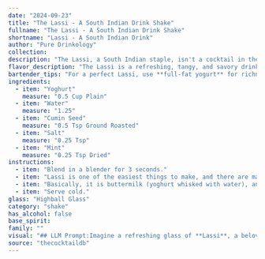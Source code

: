 ```yaml
---
date: "2024-09-23"
title: "The Lassi - A South Indian Drink Shake"
fullname: "The Lassi - A South Indian Drink Shake"
shortname: "Lassi - A South Indian Drink"
author: "Pure Drinkology"
collection:
description: "The Lassi, a South Indian staple, isn't a cocktail in the traditional sense but rather a refreshing beverage. It belongs to the family of yogurt-based drinks, similar to buttermilk or kefir.  Its origins trace back to ancient India, where it was enjoyed for its cooling and digestive properties. "
flavor_description: "The Lassi is a refreshing, tangy, and savory drink. The yogurt provides a creamy base, while the water balances its thickness.  Cumin seed adds a warm, earthy note, and salt enhances the flavors. Mint offers a cool, refreshing touch, making this a perfect summer drink. "
bartender_tips: "For a perfect Lassi, use **full-fat yogurt** for richness. **Freshly ground cumin** provides the most flavor, so grind it yourself. **Chill everything** before blending to ensure a cool, refreshing drink. Use a **powerful blender** to achieve a smooth consistency. Adjust the **water and salt** to your taste preference, and don't forget the **mint garnish** for a beautiful finish! "
ingredients:
  - item: "Yoghurt"
    measure: "0.5 Cup Plain"
  - item: "Water"
    measure: "1.25"
  - item: "Cumin Seed"
    measure: "0.5 Tsp Ground Roasted"
  - item: "Salt"
    measure: "0.25 Tsp"
  - item: "Mint"
    measure: "0.25 Tsp Dried"
instructions:
  - item: "Blend in a blender for 3 seconds."
  - item: "Lassi is one of the easiest things to make, and there are many ways of making it."
  - item: "Basically, it is buttermilk (yoghurt whisked with water), and you can choose almost any consistency that you like, from the thinnest to the thickest."
  - item: "Serve cold."
glass: "Highball Glass"
category: "shake"
has_alcohol: false
base_spirit:
family: ""
visual: "## LLM Prompt:Imagine a refreshing glass of **Lassi**, a beloved South Indian beverage. Describe its appearance, focusing on the following aspects:* **Color:** What shade is the Lassi? Does it vary depending on the amount of yogurt or mint used?* **Texture:** Is it thick and creamy, or thinner and more watery? Are there any visible ingredients like seeds or pieces of mint?* **Garnish:** What, if anything, is used to garnish the Lassi? Does it have a traditional look or a modern twist?* **Glassware:**  What type of glass would you typically serve Lassi in? Does it enhance the visual appeal of the drink?* **Overall impression:** What is the overall feeling you get when you look at a glass of Lassi? Is it inviting, refreshing, or comforting? **Bonus:** Describe any variations in appearance based on different ingredients or preparation methods. "
source: "thecocktaildb"
---
```


